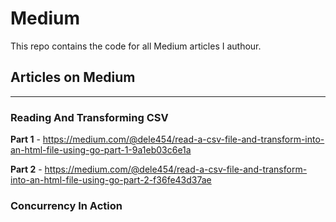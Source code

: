 # Medium

This repo contains the code for all Medium articles I authour.

## Articles on Medium
---
### Reading And Transforming CSV

**Part 1** - https://medium.com/@dele454/read-a-csv-file-and-transform-into-an-html-file-using-go-part-1-9a1eb03c6e1a

**Part 2** - https://medium.com/@dele454/read-a-csv-file-and-transform-into-an-html-file-using-go-part-2-f36fe43d37ae

### Concurrency In Action

